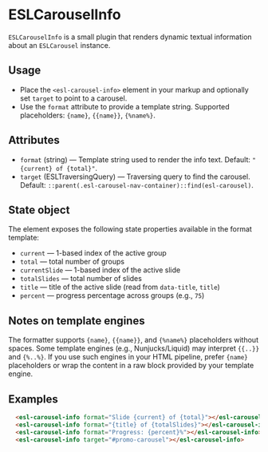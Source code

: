 # ESLCarouselInfo

`ESLCarouselInfo` is a small plugin that renders dynamic textual information about an `ESLCarousel` instance.

## Usage

- Place the `<esl-carousel-info>` element in your markup and optionally set `target` to point to a carousel.
- Use the `format` attribute to provide a template string. Supported placeholders: `{name}`, `{{name}}`, `{%name%}`.

## Attributes

- `format` (string) — Template string used to render the info text. Default: `"{current} of {total}"`.
- `target` (ESLTraversingQuery) — Traversing query to find the carousel. Default: `::parent(.esl-carousel-nav-container)::find(esl-carousel)`.

## State object

The element exposes the following state properties available in the format template:

- `current` — 1-based index of the active group
- `total` — total number of groups
- `currentSlide` — 1-based index of the active slide
- `totalSlides` — total number of slides
- `title` — title of the active slide (read from `data-title`, `title`)
- `percent` — progress percentage across groups (e.g., `75`)

## Notes on template engines

The formatter supports `{name}`, `{{name}}`, and `{%name%}` placeholders without spaces. Some template engines (e.g., Nunjucks/Liquid) may interpret `{{..}}` and `{%..%}`. If you use such engines in your HTML pipeline, prefer `{name}` placeholders or wrap the content in a raw block provided by your template engine.

## Examples

```html
  <esl-carousel-info format="Slide {current} of {total}"></esl-carousel-info>
  <esl-carousel-info format="{title} of {totalSlides}"></esl-carousel-info>
  <esl-carousel-info format="Progress: {percent}%"></esl-carousel-info>
  <esl-carousel-info target="#promo-carousel"></esl-carousel-info>
```
